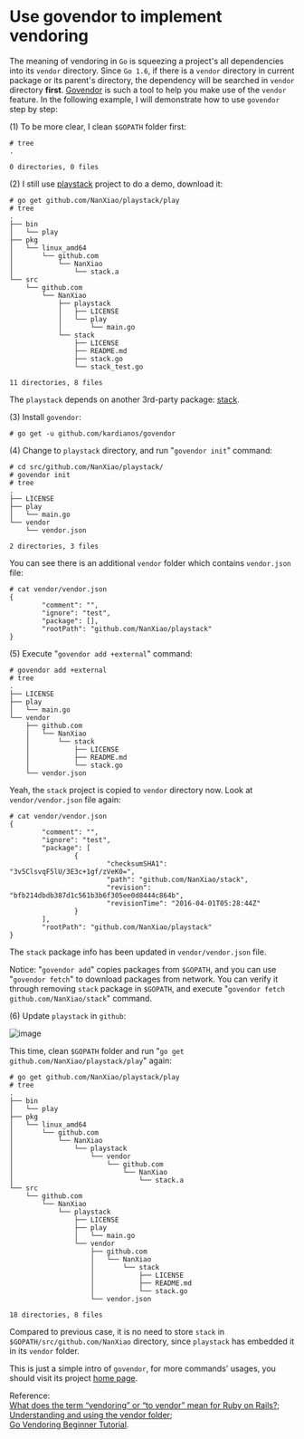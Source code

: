 # Use govendor to implement vendoring

The meaning of vendoring in `Go` is squeezing a project's all dependencies into its `vendor` directory. Since `Go 1.6`, if there is a `vendor` directory in current package or its parent's directory, the dependency will be searched in `vendor` directory **first**. [Govendor](https://github.com/kardianos/govendor) is such a tool to help you make use of the `vendor` feature. In the following example, I will demonstrate how to use `govendor` step by step:

\(1\) To be more clear, I clean `$GOPATH` folder first:

```text
# tree
.

0 directories, 0 files
```

\(2\) I still use [playstack](https://github.com/NanXiao/playstack) project to do a demo, download it:

```text
# go get github.com/NanXiao/playstack/play
# tree
.
├── bin
│   └── play
├── pkg
│   └── linux_amd64
│       └── github.com
│           └── NanXiao
│               └── stack.a
└── src
    └── github.com
        └── NanXiao
            ├── playstack
            │   ├── LICENSE
            │   └── play
            │       └── main.go
            └── stack
                ├── LICENSE
                ├── README.md
                ├── stack.go
                └── stack_test.go

11 directories, 8 files
```

The `playstack` depends on another 3rd-party package: [stack](https://github.com/NanXiao/stack).

\(3\) Install `govendor`:

```text
# go get -u github.com/kardianos/govendor
```

\(4\) Change to `playstack` directory, and run "`govendor init`" command:

```text
# cd src/github.com/NanXiao/playstack/
# govendor init
# tree
.
├── LICENSE
├── play
│   └── main.go
└── vendor
    └── vendor.json

2 directories, 3 files
```

You can see there is an additional `vendor` folder which contains `vendor.json` file:

```text
# cat vendor/vendor.json
{
        "comment": "",
        "ignore": "test",
        "package": [],
        "rootPath": "github.com/NanXiao/playstack"
}
```

\(5\) Execute "`govendor add +external`" command:

```text
# govendor add +external
# tree
.
├── LICENSE
├── play
│   └── main.go
└── vendor
    ├── github.com
    │   └── NanXiao
    │       └── stack
    │           ├── LICENSE
    │           ├── README.md
    │           └── stack.go
    └── vendor.json
```

Yeah, the `stack` project is copied to `vendor` directory now. Look at `vendor/vendor.json` file again:

```text
# cat vendor/vendor.json
{
        "comment": "",
        "ignore": "test",
        "package": [
                {
                        "checksumSHA1": "3v5ClsvqF5lU/3E3c+1gf/zVeK0=",
                        "path": "github.com/NanXiao/stack",
                        "revision": "bfb214dbdb387d1c561b3b6f305ee0d8444c864b",
                        "revisionTime": "2016-04-01T05:28:44Z"
                }
        ],
        "rootPath": "github.com/NanXiao/playstack"
}
```

The `stack` package info has been updated in `vendor/vendor.json` file.

Notice: "`govendor add`" copies packages from `$GOPATH`, and you can use "`govendor fetch`" to download packages from network. You can verify it through removing `stack` package in `$GOPATH`, and execute "`govendor fetch github.com/NanXiao/stack`" command.

\(6\) Update `playstack` in `github`:

![image](https://raw.githubusercontent.com/NanXiao/golang-101-Hacks/master/images/govendor-playstack.JPG)

This time, clean `$GOPATH` folder and run "`go get github.com/NanXiao/playstack/play`" again:

```text
# go get github.com/NanXiao/playstack/play
# tree
.
├── bin
│   └── play
├── pkg
│   └── linux_amd64
│       └── github.com
│           └── NanXiao
│               └── playstack
│                   └── vendor
│                       └── github.com
│                           └── NanXiao
│                               └── stack.a
└── src
    └── github.com
        └── NanXiao
            └── playstack
                ├── LICENSE
                ├── play
                │   └── main.go
                └── vendor
                    ├── github.com
                    │   └── NanXiao
                    │       └── stack
                    │           ├── LICENSE
                    │           ├── README.md
                    │           └── stack.go
                    └── vendor.json

18 directories, 8 files
```

Compared to previous case, it is no need to store `stack` in `$GOPATH/src/github.com/NanXiao` directory, since `playstack` has embedded it in its `vendor` folder.

This is just a simple intro of `govendor`, for more commands' usages, you should visit its project [home page](https://github.com/kardianos/govendor).

Reference:  
[What does the term “vendoring” or “to vendor” mean for Ruby on Rails?](http://stackoverflow.com/questions/11378921/what-does-the-term-vendoring-or-to-vendor-mean-for-ruby-on-rails);  
[Understanding and using the vendor folder](https://blog.gopheracademy.com/advent-2015/vendor-folder/);  
[Go Vendoring Beginner Tutorial](https://gocodecloud.com/blog/2016/03/29/go-vendoring-beginner-tutorial/).


